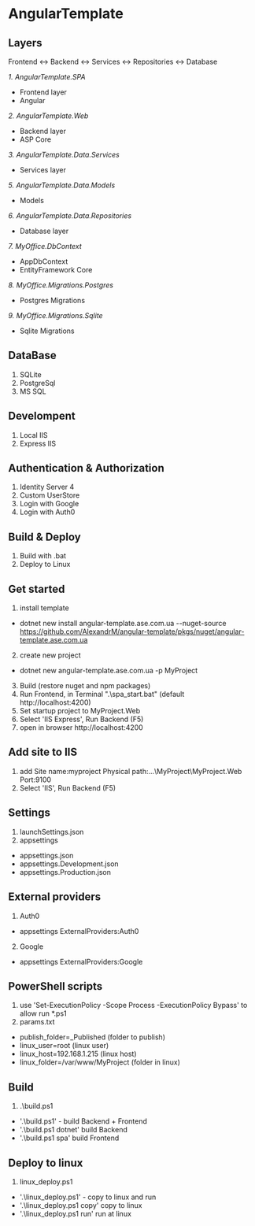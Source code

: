# AngularTemplate

## Layers
Frontend <-> Backend <-> Services <-> Repositories <-> Database

*1. AngularTemplate.SPA*
- Frontend layer
- Angular

*2. AngularTemplate.Web*
- Backend layer
- ASP Core

*3. AngularTemplate.Data.Services*
- Services layer

*5. AngularTemplate.Data.Models*
- Models

*6. AngularTemplate.Data.Repositories*
- Database layer

*7. MyOffice.DbContext*
- AppDbContext
- EntityFramework Core

*8. MyOffice.Migrations.Postgres*
- Postgres Migrations

*9. MyOffice.Migrations.Sqlite*
- Sqlite Migrations


## DataBase
1. SQLite
2. PostgreSql
3. MS SQL

## Develompent
1. Local IIS
2. Express IIS

## Authentication & Authorization

1. Identity Server 4
2. Custom UserStore
3. Login with Google
4. Login with Auth0

## Build & Deploy
1. Build with .bat 
2. Deploy to Linux

## Get started
1. install template
- dotnet new install angular-template.ase.com.ua --nuget-source https://github.com/AlexandrM/angular-template/pkgs/nuget/angular-template.ase.com.ua
2. create new project
- dotnet new angular-template.ase.com.ua -p MyProject
3. Build (restore nuget and npm packages)
4. Run Frontend, in Terminal ".\spa_start.bat" (default http://localhost:4200)
5. Set startup project to MyProject.Web
6. Select 'IIS Express', Run Backend (F5)
7. open in browser http://localhost:4200

## Add site to IIS
1. add
Site name:myproject
Physical path:...\MyProject\MyProject.Web
Port:9100
2. Select 'IIS', Run Backend (F5)

## Settings
1. launchSettings.json
2. appsettings
- appsettings.json
- appsettings.Development.json
- appsettings.Production.json

## External providers
1. Auth0
- appsettings ExternalProviders:Auth0
2. Google
- appsettings ExternalProviders:Google

## PowerShell scripts
1. use 'Set-ExecutionPolicy -Scope Process -ExecutionPolicy Bypass' to allow run *.ps1
2. params.txt
- publish_folder=_Published (folder to publish)
- linux_user=root (linux user)
- linux_host=192.168.1.215 (linux host)
- linux_folder=/var/www/MyProject (folder in linux)

## Build
1. .\build.ps1
- '.\build.ps1' - build Backend + Frontend
- '.\build.ps1 dotnet' build Backend
- '.\build.ps1 spa' build Frontend

## Deploy to linux
1. linux_deploy.ps1
- '.\linux_deploy.ps1' - copy to linux and run
- '.\linux_deploy.ps1 copy' copy to linux
- '.\linux_deploy.ps1 run' run at linux
